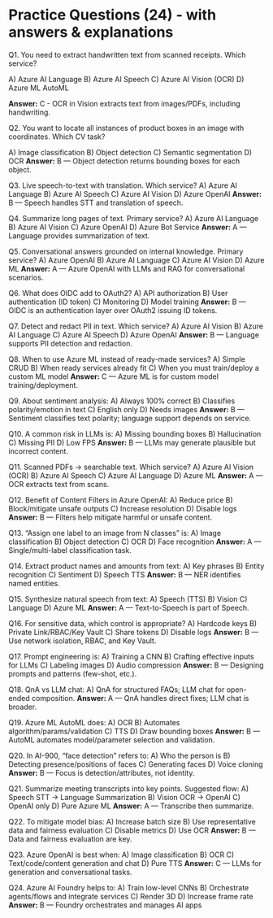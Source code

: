 # Practice Questions (24) - with answers & explanations

Q1. You need to extract handwritten text from scanned receipts. Which service?

A) Azure AI Language B) Azure AI Speech C) Azure AI Vision (OCR) D) Azure ML AutoML

**Answer:** C - OCR in Vision extracts text from images/PDFs, including handwriting.

Q2. You want to locate all instances of product boxes in an image with coordinates. Which CV task?

A) Image classification B) Object detection C) Semantic segmentation D) OCR
**Answer:** B — Object detection returns bounding boxes for each object.

Q3. Live speech-to-text with translation. Which service?
A) Azure AI Language B) Azure AI Speech C) Azure AI Vision D) Azure OpenAI
**Answer:** B — Speech handles STT and translation of speech.

Q4. Summarize long pages of text. Primary service?
A) Azure AI Language B) Azure AI Vision C) Azure OpenAI D) Azure Bot Service
**Answer:** A — Language provides summarization of text.

Q5. Conversational answers grounded on internal knowledge. Primary service?
A) Azure OpenAI B) Azure AI Language C) Azure AI Vision D) Azure ML
**Answer:** A — Azure OpenAI with LLMs and RAG for conversational scenarios.

Q6. What does OIDC add to OAuth2?
A) API authorization B) User authentication (ID token) C) Monitoring D) Model training
**Answer:** B — OIDC is an authentication layer over OAuth2 issuing ID tokens.

Q7. Detect and redact PII in text. Which service?
A) Azure AI Vision B) Azure AI Language C) Azure AI Speech D) Azure OpenAI
**Answer:** B — Language supports PII detection and redaction.

Q8. When to use Azure ML instead of ready-made services?
A) Simple CRUD B) When ready services already fit C) When you must train/deploy a custom ML model
**Answer:** C — Azure ML is for custom model training/deployment.

Q9. About sentiment analysis:
A) Always 100% correct B) Classifies polarity/emotion in text C) English only D) Needs images
**Answer:** B — Sentiment classifies text polarity; language support depends on service.

Q10. A common risk in LLMs is:
A) Missing bounding boxes B) Hallucination C) Missing PII D) Low FPS
**Answer:** B — LLMs may generate plausible but incorrect content.

Q11. Scanned PDFs → searchable text. Which service?
A) Azure AI Vision (OCR) B) Azure AI Speech C) Azure AI Language D) Azure ML
**Answer:** A — OCR extracts text from scans.

Q12. Benefit of Content Filters in Azure OpenAI:
A) Reduce price B) Block/mitigate unsafe outputs C) Increase resolution D) Disable logs
**Answer:** B — Filters help mitigate harmful or unsafe content.

Q13. “Assign one label to an image from N classes” is:
A) Image classification B) Object detection C) OCR D) Face recognition
**Answer:** A — Single/multi-label classification task.

Q14. Extract product names and amounts from text:
A) Key phrases B) Entity recognition C) Sentiment D) Speech TTS
**Answer:** B — NER identifies named entities.

Q15. Synthesize natural speech from text:
A) Speech (TTS) B) Vision C) Language D) Azure ML
**Answer:** A — Text-to-Speech is part of Speech.

Q16. For sensitive data, which control is appropriate?
A) Hardcode keys B) Private Link/RBAC/Key Vault C) Share tokens D) Disable logs
**Answer:** B — Use network isolation, RBAC, and Key Vault.

Q17. Prompt engineering is:
A) Training a CNN B) Crafting effective inputs for LLMs C) Labeling images D) Audio compression
**Answer:** B — Designing prompts and patterns (few-shot, etc.).

Q18. QnA vs LLM chat:
A) QnA for structured FAQs; LLM chat for open-ended composition.
**Answer:** A — QnA handles direct fixes; LLM chat is broader.

Q19. Azure ML AutoML does:
A) OCR B) Automates algorithm/params/validation C) TTS D) Draw bounding boxes
**Answer:** B — AutoML automates model/parameter selection and validation.

Q20. In AI-900, “face detection” refers to:
A) Who the person is B) Detecting presence/positions of faces C) Generating faces D) Voice cloning
**Answer:** B — Focus is detection/attributes, not identity.

Q21. Summarize meeting transcripts into key points. Suggested flow:
A) Speech STT → Language Summarization B) Vision OCR → OpenAI C) OpenAI only D) Pure Azure ML
**Answer:** A — Transcribe then summarize.

Q22. To mitigate model bias:
A) Increase batch size B) Use representative data and fairness evaluation C) Disable metrics D) Use OCR
**Answer:** B — Data and fairness evaluation are key.

Q23. Azure OpenAI is best when:
A) Image classification B) OCR C) Text/code/content generation and chat D) Pure TTS
**Answer:** C — LLMs for generation and conversational tasks.

Q24. Azure AI Foundry helps to:
A) Train low-level CNNs B) Orchestrate agents/flows and integrate services C) Render 3D D) Increase frame
rate
**Answer:** B — Foundry orchestrates and manages AI apps